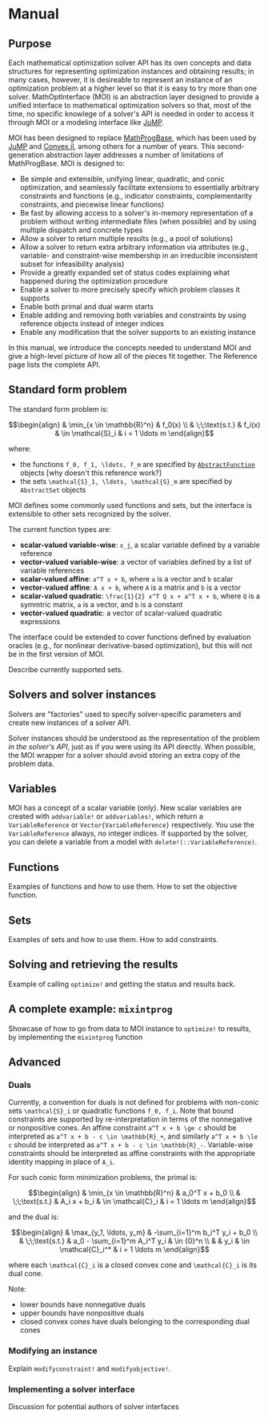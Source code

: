
# Manual

## Purpose

Each mathematical optimization solver API has its own concepts and data structures for representing optimization instances and obtaining results; in many cases, however, it is desireable to represent an instance of an optimization problem at a higher level so that it is easy to try more than one solver. MathOptInterface (MOI) is an abstraction layer designed to provide a unified interface to mathematical optimization solvers so that, most of the time, no specific knowlege of a solver's API is needed in order to access it through MOI or a modeling interface like [JuMP](https://github.com/JuliaOpt/JuMP.jl).

MOI has been designed to replace [MathProgBase](https://github.com/JuliaOpt/MathProgBase.jl), which has been used by [JuMP](https://github.com/JuliaOpt/JuMP.jl) and [Convex.jl](https://github.com/JuliaOpt/Convex.jl), among others for a number of years. This second-generation abstraction layer addresses a number of limitations of MathProgBase. MOI is designed to:

- Be simple and extensible, unifying linear, quadratic, and conic optimization, and seamlessly facilitate extensions to essentially arbitrary constraints and functions (e.g., indicator constraints, complementarity constraints, and piecewise linear functions)
- Be fast by allowing access to a solver's in-memory representation of a problem without writing intermediate files (when possible) and by using multiple dispatch and concrete types
- Allow a solver to return multiple results (e.g., a pool of solutions)
- Allow a solver to return extra arbitrary information via attributes (e.g., variable- and constraint-wise membership in an irreducible inconsistent subset for infeasibility analysis)
- Provide a greatly expanded set of status codes explaining what happened during the optimization procedure
- Enable a solver to more precisely specify which problem classes it supports
- Enable both primal and dual warm starts
- Enable adding and removing both variables and constraints by using reference objects instead of integer indices
- Enable any modification that the solver supports to an existing instance

In this manual, we introduce the concepts needed to understand MOI and give a high-level picture of how all of the pieces fit together. The Reference page lists the complete API.

## Standard form problem


The standard form problem is:

```math
\begin{align}
    & \min_{x \in \mathbb{R}^n} & f_0(x)
    \\
    & \;\;\text{s.t.} & f_i(x) & \in \mathcal{S}_i & i = 1 \ldots m
\end{align}
```

where:
* the functions ``f_0, f_1, \ldots, f_m`` are specified by [`AbstractFunction`](@ref) objects [why doesn't this reference work?]
* the sets ``\mathcal{S}_1, \ldots, \mathcal{S}_m`` are specified by `AbstractSet` objects

MOI defines some commonly used functions and sets, but the interface is extensible to other sets recognized by the solver.

The current function types are:
* **scalar-valued variable-wise**: ``x_j``, a scalar variable defined by a variable reference
* **vector-valued variable-wise**: a vector of variables defined by a list of variable references
* **scalar-valued affine**: ``a^T x + b``, where ``a`` is a vector and ``b`` scalar
* **vector-valued affine**: ``A x + b``, where ``A`` is a matrix and ``b`` is a vector
* **scalar-valued quadratic**: ``\frac{1}{2} x^T Q x + a^T x + b``, where ``Q`` is a symmtric matrix, ``a`` is a vector, and ``b`` is a constant
* **vector-valued quadratic**: a vector of scalar-valued quadratic expressions

The interface could be extended to cover functions defined by evaluation oracles (e.g., for nonlinear derivative-based optimization), but this will not be in the first version of MOI.

Describe currently supported sets.

## Solvers and solver instances

Solvers are "factories" used to specify solver-specific parameters and create new instances of a solver API.

Solver instances should be understood as the representation of the problem *in the solver's API*, just as if you were using its API directly. When possible, the MOI wrapper for a solver should avoid storing an extra copy of the problem data.

## Variables

MOI has a concept of a scalar variable (only). New scalar variables are created with `addvariable!` or `addvariables!`, which return a `VariableReference` or `Vector{VariableReference}` respectively. You use the `VariableReference` always, no integer indices. If supported by the solver, you can delete a variable from a model with `delete!(::VariableReference)`.

## Functions

Examples of functions and how to use them. How to set the objective function.

## Sets

Examples of sets and how to use them. How to add constraints.

## Solving and retrieving the results

Example of calling `optimize!` and getting the status and results back.


## A complete example: `mixintprog`

Showcase of how to go from data to MOI instance to `optimize!` to results, by implementing the `mixintprog` function

## Advanced

### Duals

Currently, a convention for duals is not defined for problems with non-conic sets ``\mathcal{S}_i`` or quadratic functions ``f_0, f_i``. Note that bound constraints are supported by re-interpretation in terms of the nonnegative or nonpositive cones. An affine constraint ``a^T x + b \ge c`` should be interpreted as ``a^T x + b - c \in \mathbb{R}_+``, and similarly ``a^T x + b \le c`` should be interpreted as ``a^T x + b - c \in \mathbb{R}_-``. Variable-wise constraints should be interpreted as affine constraints with the appropriate identity mapping in place of ``A_i``.

For such conic form minimization problems, the primal is:

```math
\begin{align}
& \min_{x \in \mathbb{R}^n} & a_0^T x + b_0
\\
& \;\;\text{s.t.} & A_i x + b_i & \in \mathcal{C}_i & i = 1 \ldots m
\end{align}
```

and the dual is:

```math
\begin{align}
& \max_{y_1, \ldots, y_m} & -\sum_{i=1}^m b_i^T y_i + b_0
\\
& \;\;\text{s.t.} & a_0 - \sum_{i=1}^m A_i^T y_i & \in {0}^n
\\
& & y_i & \in \mathcal{C}_i^* & i = 1 \ldots m
\end{align}
```

where each ``\mathcal{C}_i`` is a closed convex cone and ``\mathcal{C}_i`` is its dual cone.

Note:
* lower bounds have nonnegative duals
* upper bounds have nonpositive duals
* closed convex cones have duals belonging to the corresponding dual cones

### Modifying an instance

Explain `modifyconstraint!` and `modifyobjective!`.

### Implementing a solver interface

Discussion for potential authors of solver interfaces

